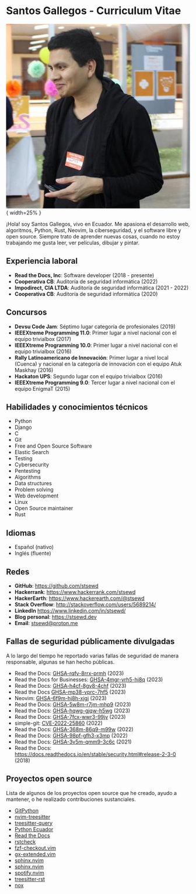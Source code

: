 # Santos Gallegos - Curriculum Vitae

![me](../images/me.jpg){ width=25% }

¡Hola! soy Santos Gallegos, vivo en Ecuador.
Me apasiona el desarrollo web, algoritmos, Python, Rust, Neovim, la ciberseguridad, y el software libre y open source.
Siempre trato de aprender nuevas cosas,
cuando no estoy trabajando me gusta leer, ver películas, dibujar y pintar.

## Experiencia laboral

- **Read the Docs, Inc**: Software developer (2018 - presente)
- **Cooperativa CB**: Auditoría de seguridad informática (2022)
- **Impodirect, CIA LTDA**: Auditoría de seguridad informática (2021 - 2022)
- **Cooperativa CB**: Auditoría de seguridad informática (2020)

## Concursos

- **Devsu Code Jam**: Séptimo lugar categoría de profesionales (2019)
- **IEEEXtreme Programming 11.0**: Primer lugar a nivel nacional con el equipo trivialbox (2017)
- **IEEEXtreme Programming 10.0**: Primer lugar a nivel nacional con el equipo trivialbox (2016)
- **Rally Latinoamericano de Innovación**:
  Primer lugar a nivel local (Cuenca) y nacional en la categoría de innovación con el equipo Atuk Maskhay (2016)
- **Hackaton UPS**: Segundo lugar con el equipo trivialbox (2016)
- **IEEEXtreme Programming 9.0**: Tercer lugar a nivel nacional con el equipo EnigmaT (2015)

## Habilidades y conocimientos técnicos

- Python
- Django
- C
- Git
- Free and Open Source Software
- Elastic Search
- Testing
- Cybersecurity
- Pentesting
- Algorithms
- Data structures
- Problem solving
- Web development
- Linux
- Open Source maintainer
- Rust

## Idiomas

- Español (nativo)
- Inglés (fluente)

## Redes

- **GitHub**: <https://github.com/stsewd>
- **Hackerrank**: <https://www.hackerrank.com/stsewd>
- **HackerEarth**: <https://www.hackerearth.com/@stsewd>
- **Stack Overflow**: <http://stackoverflow.com/users/5689214/>
- **LinkedIn** <https://www.linkedin.com/in/stsewd/>
- **Blog personal**: <https://stsewd.dev>
- **Email**: <stsewd@proton.me>

## Fallas de seguridad públicamente divulgadas

A lo largo del tiempo he reportado varias fallas de seguridad de manera responsable,
algunas se han hecho públicas.

- Read the Docs: [GHSA-rqfv-8rrx-prmh](https://github.com/readthedocs/readthedocs.org/security/advisories/GHSA-rqfv-8rrx-prmh) (2023)
- Read the Docs for Businesses: [GHSA-4mgr-vrh5-hj8q](https://github.com/readthedocs/readthedocs.org/security/advisories/GHSA-4mgr-vrh5-hj8q) (2023)
- Read the Docs: [GHSA-h4cf-8gv8-4chf](https://github.com/readthedocs/readthedocs.org/security/advisories/GHSA-h4cf-8gv8-4chf) (2023)
- Read the Docs [GHSA-mp38-vprc-7hf5](https://github.com/readthedocs/readthedocs.org/security/advisories/GHSA-mp38-vprc-7hf5) (2023)
- Neovim: [GHSA-6f9m-hj8h-xjgj](https://github.com/neovim/neovim/security/advisories/GHSA-6f9m-hj8h-xjgj) (2023)
- Read the Docs: [GHSA-5w8m-r7jm-mhp9](https://github.com/readthedocs/readthedocs.org/security/advisories/GHSA-5w8m-r7jm-mhp9) (2023)
- Read the Docs: [GHSA-hqwg-gjqw-h5wg](https://github.com/readthedocs/readthedocs.org/security/advisories/GHSA-hqwg-gjqw-h5wg) (2023)
- Read the Docs: [GHSA-7fcx-wwr3-99jv](https://github.com/readthedocs/readthedocs.org/security/advisories/GHSA-7fcx-wwr3-99jv) (2023)
- simple-git: [CVE-2022-25860](https://www.cve.org/CVERecord?id=CVE-2022-25860) (2022)
- Read the Docs: [GHSA-368m-86q9-m99w](https://github.com/readthedocs/readthedocs.org/security/advisories/GHSA-368m-86q9-m99w) (2022)
- Read the Docs: [GHSA-98pf-gfh3-x3mp](https://github.com/readthedocs/readthedocs.org/security/advisories/GHSA-98pf-gfh3-x3mp) (2022)
- Read the Docs: [GHSA-3v5m-qmm9-3c6c](https://github.com/readthedocs/readthedocs.org/security/advisories/GHSA-3v5m-qmm9-3c6c) (2021)
- Read the Docs: <https://docs.readthedocs.io/en/stable/security.html#release-2-3-0> (2018)

## Proyectos open source

Lista de algunos de los proyectos open source que he creado,
ayudo a mantener, o he realizado contribuciones sustanciales.

- [GitPython](https://github.com/gitpython-developers/GitPython)
- [nvim-treesitter](https://github.com/nvim-treesitter/nvim-treesitter)
- [treesitter-query](https://github.com/nvim-treesitter/tree-sitter-query)
- [Python Ecuador](https://github.com/pythonecuador/pythonecuador.github.io)
- [Read the Docs](https://github.com/readthedocs/readthedocs.org)
- [rstcheck](https://github.com/rstcheck/rstcheck)
- [fzf-checkout.vim](https://github.com/stsewd/fzf-checkout.vim/)
- [gx-extended.vim](https://github.com/stsewd/gx-extended.vim/)
- [sphinx.nvim](https://github.com/stsewd/sphinx.nvim/)
- [sphinx.nvim](https://github.com/stsewd/sphinx.nvim/)
- [spotify.nvim](https://github.com/stsewd/spotify.nvim/)
- [treesitter-rst](https://github.com/stsewd/tree-sitter-rst/)
- [nox](https://github.com/wntrblm/nox)
